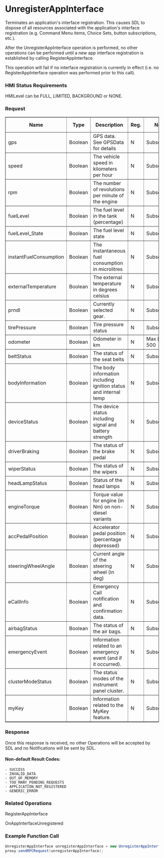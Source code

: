 # UnregisterAppInterface
Terminates an application's interface registration. This causes SDL to dispose of all resources associated with the application's interface registration (e.g. Command Menu items, Choice Sets, button subscriptions, etc.).

After the UnregisterAppInterface operation is performed, no other operations can be performed until a new app interface registration is established by calling RegisterAppInterface.

This operation will fail if no interface registration is currently in effect (i.e. no RegisterAppInterface operation was performed prior to this call).

### HMI Status Requirements ###

HMILevel can be FULL, LIMITED, BACKGROUND or NONE.
### Request ###
<table border="1" rules="all">
  		<tr>
  			<th>Name</th>
  			<th>Type</th>
  			<th>Description</th>
                  <th>Reg.</th>
                <th>Notes</th>
  			<th>SmartDeviceLink Version</th>
  		</tr>
  		<tr>
  			<td>gps</td>
  			<td>Boolean</td>
  			<td>GPS data. See GPSData for details</td>
                  <td>N</td>
                 <td>Subscribable</td>
  			<td>SmartDeviceLink 2.0 </td>
  		</tr>
 		<tr>
  			<td>speed</td>
 		<td>Boolean</td>
  			<td>The vehicle speed in kilometers per hour</td>
                  <td>N</td>
                  <td>Subscribable</td>
 			<td>SmartDeviceLink 2.0 </td>
  		</tr>
  		<tr>
  			<td>rpm</td>
  			<td>Boolean</td>
  			<td>The number of revolutions per minute of the engine</td>
                  <td>N</td>
                  <td>Subscribable</td>
  			<td>SmartDeviceLink 2.0 </td>
  		</tr>
  		<tr>
  			<td>fuelLevel</td>
  			<td>Boolean</td>
  			<td>The fuel level in the tank (percentage)</td>
                  <td>N</td>
                  <td>Subscribable</td>
  			<td>SmartDeviceLink 2.0 </td>
  		</tr>
  		<tr>
  			<td>fuelLevel_State</td>
  			<td>Boolean</td>
  			<td>The fuel level state</td>
                  <td>N</td>
                  <td>Subscribable</td>
  			<td>SmartDeviceLink 2.0 </td>
  		</tr>
  		<tr>
  			<td>instantFuelConsumption</td>
  			<td>Boolean</td>
  			<td>The instantaneous fuel consumption in microlitres</td>
                  <td>N</td>
                  <td>Subscribable</td>
  			<td>SmartDeviceLink 2.0 </td>
  		</tr>
  		<tr>
  			<td>externalTemperature</td>
  			<td>Boolean</td>
  			<td>The external temperature in degrees celsius</td>
                  <td>N</td>
                  <td>Subscribable</td>
  			<td>SmartDeviceLink 2.0 </td>
  		</tr>
  		<tr>
  			<td>prndl</td>
  			<td>Boolean</td>
  			<td>Currently selected gear.</td>
                  <td>N</td>
                  <td>Subscribable</td>
  			<td>SmartDeviceLink 2.0 </td>
  		</tr>
  		<tr>
  			<td>tirePressure</td>
  			<td>Boolean</td>
  			<td>Tire pressure status</td>
                  <td>N</td>
                  <td>Subscribable</td>
  			<td>SmartDeviceLink 2.0 </td>
  		</tr>
  		<tr>
  			<td>odometer</td>
  			<td>Boolean</td>
  			<td>Odometer in km</td>
                 <td>N</td>
                  <td>Max Length: 500</td>
  			<td>SmartDeviceLink 2.0 </td>
  		</tr>
  		<tr>
 			<td>beltStatus</td>
  			<td>Boolean</td>
  			<td>The status of the seat belts</td>
                  <td>N</td>
                 <td>Subscribable</td>
  			<td>SmartDeviceLink 2.0 </td>
  		</tr>
  		<tr>
  			<td>bodyInformation</td>
  			<td>Boolean</td>
  			<td>The body information including ignition status and internal temp</td>
                  <td>N</td>
                  <td>Subscribable</td>
  			<td>SmartDeviceLink 2.0 </td>
  		</tr>
  		<tr>
  			<td>deviceStatus</td>
  			<td>Boolean</td>
  			<td>The device status including signal and battery strength</td>
                  <td>N</td>
                  <td>Subscribable</td>
 			<td>SmartDeviceLink 2.0 </td>
  		</tr>
  		<tr>
  			<td>driverBraking</td>
  			<td>Boolean</td>
  			<td>The status of the brake pedal</td>
                  <td>N</td>
                  <td>Subscribable</td>
  			<td>SmartDeviceLink 2.0 </td>
  		</tr>
  		<tr>
  			<td>wiperStatus</td>
  			<td>Boolean</td>
  			<td>The status of the wipers</td>
                  <td>N</td>
                  <td>Subscribable</td>
  			<td>SmartDeviceLink 2.0 </td>
  		</tr>
  		<tr>
  			<td>headLampStatus</td>
  			<td>Boolean</td>
  			<td>Status of the head lamps</td>
                  <td>N</td>
                  <td>Subscribable</td>
  			<td>SmartDeviceLink 2.0 </td>
  		</tr>
  		<tr>
  			<td>engineTorque</td>
  			<td>Boolean</td>
  			<td>Torque value for engine (in Nm) on non-diesel variants</td>
                  <td>N</td>
                  <td>Subscribable</td>
  			<td>SmartDeviceLink 2.0 </td>
  		</tr>
  		<tr>
  			<td>accPedalPosition</td>
  			<td>Boolean</td>
  			<td>Accelerator pedal position (percentage depressed)</td>
                  <td>N</td>
                  <td>Subscribable</td>
  			<td>SmartDeviceLink 2.0 </td>
  		</tr>
  		<tr>
  			<td>steeringWheelAngle</td>
  			<td>Boolean</td>
  			<td>Current angle of the steering wheel (in deg)</td>
                  <td>N</td>
                  <td>Subscribable</td>
  			<td>SmartDeviceLink 2.0 </td>
  		</tr>
  		<tr>
  			<td>eCallInfo</td>
  			<td>Boolean</td>
  			<td>Emergency Call notification and confirmation data.</td>
                  <td>N</td>
                  <td>Subscribable</td>
  			<td>SmartDeviceLink 2.0 </td>
  		</tr>
  		<tr>
  			<td>airbagStatus</td>
  			<td>Boolean</td>
  			<td>The status of the air bags.</td>
                  <td>N</td>
                  <td>Subscribable</td>
  			<td>SmartDeviceLink 2.0 </td>
  		</tr>
  		<tr>
  			<td>emergencyEvent</td>
  			<td>Boolean</td>
  			<td>Information related to an emergency event (and if it occurred).</td>
                  <td>N</td>
                  <td>Subscribable</td>
  			<td>SmartDeviceLink 2.0 </td>
  		</tr>
  		<tr>
  			<td>clusterModeStatus</td>
  			<td>Boolean</td>
  			<td>The status modes of the instrument panel cluster.</td>
                  <td>N</td>
                  <td>Subscribable</td>
  			<td>SmartDeviceLink 2.0 </td>
  		</tr>
  		<tr>
  			<td>myKey</td>
  			<td>Boolean</td>
  			<td>Information related to the MyKey feature.</td>
                  <td>N</td>
                  <td>Subscribable</td>
  			<td>SmartDeviceLink 2.0 </td>
  		</tr>
  </table>

### Response ###
Once this response is received, no other Operations will be accepted by SDL and no Notifications will be sent by SDL.

#### Non-default Result Codes: ####

    - SUCCESS
	- INVALID_DATA
	- OUT_OF_MEMORY
	- TOO_MANY_PENDING_REQUESTS
	- APPLICATION_NOT_REGISTERED
	- GENERIC_ERROR


### Related Operations ###

RegisterAppInterface

OnAppInterfaceUnregistered

### Example Function Call ###
```java
UnregisterAppInterface unregisterAppInterface = new UnregisterAppInterface();
proxy.sendRPCRequest(unregisterAppInterface);
```